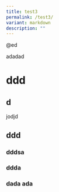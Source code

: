 ```yaml
---
title: test3
permalink: /test3/
variant: markdown
description: ""
---
```

<p>@ed</p><p>adadad</p>

# ddd
## d

jodjd

## ddd

### dddsa

### ddda

### dada ada